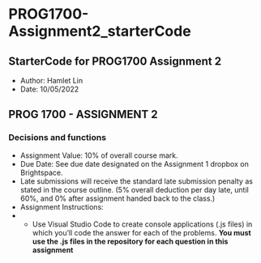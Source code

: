 # PROG1700-Assignment2_starterCode
## StarterCode for PROG1700 Assignment 2
* Author: Hamlet Lin
* Date: 10/05/2022

## PROG 1700 - ASSIGNMENT 2
### Decisions and functions
* Assignment Value: 10% of overall course mark.
* Due Date: See due date designated on the Assignment 1 dropbox on Brightspace.
* Late submissions will receive the standard late submission penalty as stated in the course outline. (5% overall deduction per day late, until 60%, and 0% after assignment handed back to the class.)
* Assignment Instructions:
* * Use Visual Studio Code to create console applications (.js files) in which you’ll code the answer for each of the problems. **You must use the .js files in the repository for each question in this assignment**
